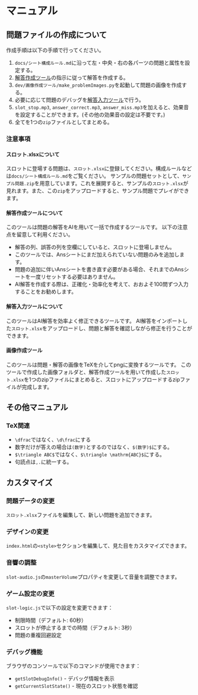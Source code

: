 # マニュアル

## 問題ファイルの作成について

作成手順は以下の手順で行ってください。

1. `docs/シート構成ルール.md`に沿って左・中央・右の各パーツの問題と属性を設定する。
2. [解答作成ツール](https://ou-sakumon.github.io/Sakumon-Slot/dev/解答作成ツール/index.html)の指示に従って解答を作成する。
3. `dev/画像作成ツール/make_problemImages.py`を起動して問題の画像を作成する。
4. 必要に応じて問題のデバッグを[解答入力ツール](https://ou-sakumon.github.io/Sakumon-Slot/dev/解答入力ツール/index.html )で行う。
5. `slot_stop.mp3`, `answer_correct.mp3`, `answer_miss.mp3`を加えると、効果音を設定することができます。(その他の効果音の設定は不要です。)
6. 全てを1つの`zip`ファイルとしてまとめる。

### 注意事項

#### スロット.xlsxについて

スロットに登場する問題は、`スロット.xlsx`に登録してください。構成ルールなどは`docs/シート構成ルール.md`をご覧ください。
サンプルの問題セットとして、`サンプル問題.zip`を用意しています。これを展開すると、サンプルの`スロット.xlsx`が見れます。また、この`zip`をアップロードすると、サンプル問題でプレイができます。

#### 解答作成ツールについて
このツールは問題の解答をAIを用いて一括で作成するツールです。
以下の注意点を留意して利用ください。
- 解答の列、誤答の列を空欄にしていると、スロットに登場しません。
- このツールでは、Ansシートにまだ加えられていない問題のみを追加します。
- 問題の追加に伴いAnsシートを書き直す必要がある場合、それまでのAnsシートを一度リセットする必要はありません。
- AI解答を作成する際は、正確化・効率化を考えて、おおよそ100問ずつ入力することをお勧めします。

#### 解答入力ツールについて

このツールはAI解答を効率よく修正できるツールです。
AI解答をインポートした`スロット.xlsx`をアップロードし、問題と解答を確認しながら修正を行うことができます。


#### 画像作成ツール

このツールは問題・解答の画像をTeXを介してpngに変換するツールです。
このツールで作成した画像フォルダと、解答作成ツールを用いて作成した`スロット.xlsx`を1つのzipファイルにまとめると、スロットにアップロードするzipファイルが完成します。


## その他マニュアル

### TeX関連

- `\dfrac`ではなく、`\d\frac`にする
- 数字だけが答えの場合は`(数字)`とするのではなく、`$(数字)$`にする。
- `$\triangle ABC$`ではなく、`$\triangle \mathrm{ABC}$`にする。
- 句読点は`,.`に統一する。



## カスタマイズ

### 問題データの変更
`スロット.xlsx`ファイルを編集して、新しい問題を追加できます。

### デザインの変更
`index.html`の`<style>`セクションを編集して、見た目をカスタマイズできます。

### 音響の調整
`slot-audio.js`の`masterVolume`プロパティを変更して音量を調整できます。

### ゲーム設定の変更
`slot-logic.js`で以下の設定を変更できます：
- 制限時間（デフォルト: 60秒）
- スロットが停止するまでの時間（デフォルト: 3秒）
- 問題の重複回避設定

### デバッグ機能
ブラウザのコンソールで以下のコマンドが使用できます：
- `getSlotDebugInfo()` - デバッグ情報を表示
- `getCurrentSlotState()` - 現在のスロット状態を確認
